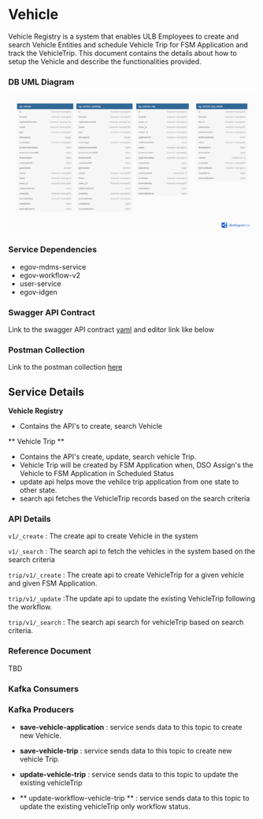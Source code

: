 # Vehicle

Vehicle Registry is a system that enables ULB Employees to create and search Vehicle Entities and schedule Vehicle Trip for FSM Application and track the VehicleTrip. This document contains the details about how to setup the Vehicle and describe the functionalities provided.

### DB UML Diagram


![DB UML](./images/vehicle.png)

### Service Dependencies


- egov-mdms-service
- egov-workflow-v2
- user-service
- egov-idgen


### Swagger API Contract

Link to the swagger API contract [yaml](https://raw.githubusercontent.com/egovernments/municipal-services/master/docs/fsm/Vehicle_Registry_Contract.yaml) and editor link like below


### Postman Collection
Link to the postman collection [here](https://www.getpostman.com/collections/d2541409b9570e53ed26)


## Service Details

**Vehicle Registry**

- Contains the API's to create,  search Vehicle

** Vehicle Trip **

- Contains the API's create, update, search vehicle Trip.
- Vehicle Trip will be created by FSM Application when, DSO Assign's the Vehicle to FSM Application in Scheduled Status
- update api helps move the vehilce trip application from one state to other state.
- search api fetches the VehicleTrip records based on the search criteria



### API Details

`v1/_create` 		: The create api to create Vehicle in the system

`v1/_search`		: The search api to fetch the vehicles in the system based on the search criteria


`trip/v1/_create` : The create api to create VehicleTrip for a given vehicle and given FSM Application.

`trip/v1/_update`  :The update api to update the existing VehicleTrip following the workflow.

`trip/v1/_search` : The search api search for vehicleTrip based on search criteria.


### Reference Document
TBD


### Kafka Consumers


### Kafka Producers


- **save-vehicle-application** 			: service sends data to this topic to create new Vehicle.


- **save-vehicle-trip** 				: service sends data to this topic to create new vehicle Trip.


- **update-vehicle-trip** 				: service sends data to this topic to update the existing vehicleTrip

- ** update-workflow-vehicle-trip ** 	: service sends data to this topic to update the existing vehicleTrip only workflow status.
